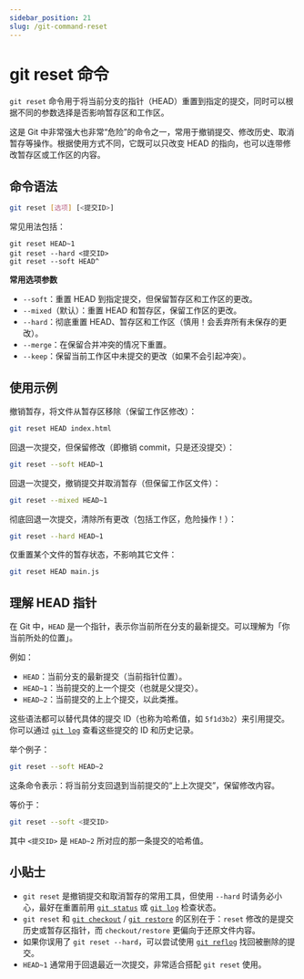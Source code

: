 ```yaml
---
sidebar_position: 21
slug: /git-command-reset
---
```


# git reset 命令

`git reset` 命令用于将当前分支的指针（HEAD）重置到指定的提交，同时可以根据不同的参数选择是否影响暂存区和工作区。

这是 Git 中非常强大也非常“危险”的命令之一，常用于撤销提交、修改历史、取消暂存等操作。根据使用方式不同，它既可以只改变 HEAD 的指向，也可以连带修改暂存区或工作区的内容。



## 命令语法

```bash
git reset [选项] [<提交ID>]
```

常见用法包括：

```
git reset HEAD~1
git reset --hard <提交ID>
git reset --soft HEAD^
```

**常用选项参数**

- `--soft`：重置 HEAD 到指定提交，但保留暂存区和工作区的更改。
- `--mixed`（默认）：重置 HEAD 和暂存区，保留工作区的更改。
- `--hard`：彻底重置 HEAD、暂存区和工作区（慎用！会丢弃所有未保存的更改）。
- `--merge`：在保留合并冲突的情况下重置。
- `--keep`：保留当前工作区中未提交的更改（如果不会引起冲突）。



## 使用示例

撤销暂存，将文件从暂存区移除（保留工作区修改）：

```bash
git reset HEAD index.html
```

回退一次提交，但保留修改（即撤销 commit，只是还没提交）：

```bash
git reset --soft HEAD~1
```

回退一次提交，撤销提交并取消暂存（但保留工作区文件）：

```bash
git reset --mixed HEAD~1
```

彻底回退一次提交，清除所有更改（包括工作区，危险操作！）：

```bash
git reset --hard HEAD~1
```

仅重置某个文件的暂存状态，不影响其它文件：

```bash
git reset HEAD main.js
```



## 理解 HEAD 指针

在 Git 中，`HEAD` 是一个指针，表示你当前所在分支的最新提交。可以理解为「你当前所处的位置」。

例如：

- `HEAD`：当前分支的最新提交（当前指针位置）。
- `HEAD~1`：当前提交的上一个提交（也就是父提交）。
- `HEAD~2`：当前提交的上上个提交，以此类推。

这些语法都可以替代具体的提交 ID（也称为哈希值，如 `5f1d3b2`）来引用提交。你可以通过 [`git log`](/git/git-command-log/) 查看这些提交的 ID 和历史记录。

举个例子：

```bash
git reset --soft HEAD~2
```

这条命令表示：将当前分支回退到当前提交的“上上次提交”，保留修改内容。

等价于：

```bash
git reset --soft <提交ID>
```

其中 `<提交ID>` 是 `HEAD~2` 所对应的那一条提交的哈希值。



## 小贴士

- `git reset` 是撤销提交和取消暂存的常用工具，但使用 `--hard` 时请务必小心，最好在重置前用 [`git status`](/git/git-command-status/) 或 [`git log`](/git/git-command-log/) 检查状态。
- `git reset` 和 [`git checkout`](/git/git-command-checkout/) / [`git restore`](/git/git-command-restore/) 的区别在于：`reset` 修改的是提交历史或暂存区指针，而 `checkout/restore` 更偏向于还原文件内容。
- 如果你误用了 `git reset --hard`，可以尝试使用 [`git reflog`](/git/git-command-reflog/) 找回被删除的提交。
- `HEAD~1` 通常用于回退最近一次提交，非常适合搭配 `git reset` 使用。

